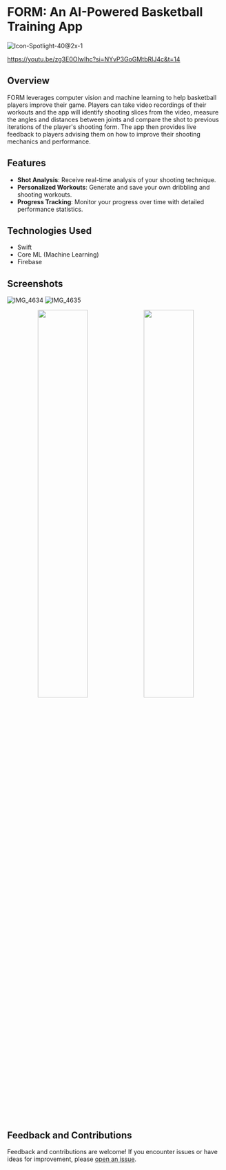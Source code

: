 # FORM: An AI-Powered Basketball Training App

![Icon-Spotlight-40@2x-1](https://github.com/SohamGupta21/FormShootingApp/assets/62520353/28d00563-d90d-4f30-8420-a7da7f6d9f76)

https://youtu.be/zg3E0OIwIhc?si=NYvP3GoGMtbRlJ4c&t=14

## Overview

FORM leverages computer vision and machine learning to help basketball players improve their game. Players can take video recordings of their workouts and the app will identify shooting slices from the video, measure the angles and distances between joints and compare the shot to previous iterations of the player's shooting form. The app then provides live feedback to players advising them on how to improve their shooting mechanics and performance.

## Features

- **Shot Analysis**: Receive real-time analysis of your shooting technique.
- **Personalized Workouts**: Generate and save your own dribbling and shooting workouts.
- **Progress Tracking**: Monitor your progress over time with detailed performance statistics.

## Technologies Used

- Swift
- Core ML (Machine Learning)
- Firebase

## Screenshots

![IMG_4634](https://github.com/SohamGupta21/FormShootingApp/assets/62520353/bb2a58d3-5eaa-4dff-accf-0e4b9259e5e2)
![IMG_4635](https://github.com/SohamGupta21/FormShootingApp/assets/62520353/98becbf2-5714-462d-90f4-63bc1333dc35)

<p align="center">
  <img src="https://github.com/SohamGupta21/FormShootingApp/assets/62520353/bb2a58d3-5eaa-4dff-accf-0e4b9259e5e2" width="48%" />
  <img src="https://github.com/SohamGupta21/FormShootingApp/assets/62520353/98becbf2-5714-462d-90f4-63bc1333dc35" width="48%" />
</p>

## Feedback and Contributions

Feedback and contributions are welcome! If you encounter issues or have ideas for improvement, please [open an issue](https://github.com/yourusername/basketball-training-app/issues).
